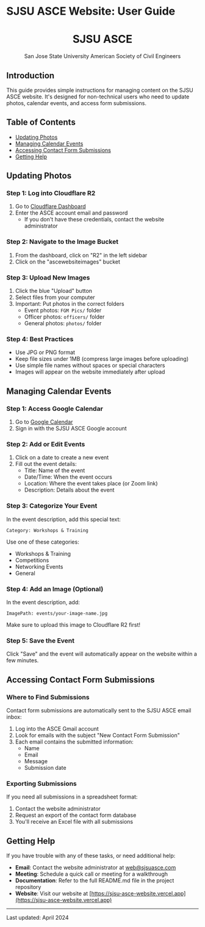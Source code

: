# SJSU ASCE Website: User Guide

<div align="center">
  <h1>SJSU ASCE</h1>
  <p>San Jose State University American Society of Civil Engineers</p>
</div>

## Introduction

This guide provides simple instructions for managing content on the SJSU ASCE website. It's designed for non-technical users who need to update photos, calendar events, and access form submissions.

## Table of Contents
- [Updating Photos](#updating-photos)
- [Managing Calendar Events](#managing-calendar-events)
- [Accessing Contact Form Submissions](#accessing-contact-form-submissions)
- [Getting Help](#getting-help)

## Updating Photos

### Step 1: Log into Cloudflare R2
1. Go to [Cloudflare Dashboard](https://dash.cloudflare.com/)
2. Enter the ASCE account email and password
   - If you don't have these credentials, contact the website administrator

### Step 2: Navigate to the Image Bucket
1. From the dashboard, click on "R2" in the left sidebar
2. Click on the "ascewebsiteimages" bucket

### Step 3: Upload New Images
1. Click the blue "Upload" button
2. Select files from your computer
3. Important: Put photos in the correct folders
   - Event photos: `FGM Pics/` folder
   - Officer photos: `officers/` folder
   - General photos: `photos/` folder

### Step 4: Best Practices
- Use JPG or PNG format
- Keep file sizes under 1MB (compress large images before uploading)
- Use simple file names without spaces or special characters
- Images will appear on the website immediately after upload

## Managing Calendar Events

### Step 1: Access Google Calendar
1. Go to [Google Calendar](https://calendar.google.com)
2. Sign in with the SJSU ASCE Google account

### Step 2: Add or Edit Events
1. Click on a date to create a new event
2. Fill out the event details:
   - Title: Name of the event
   - Date/Time: When the event occurs
   - Location: Where the event takes place (or Zoom link)
   - Description: Details about the event

### Step 3: Categorize Your Event
In the event description, add this special text:
```
Category: Workshops & Training
```

Use one of these categories:
- Workshops & Training
- Competitions
- Networking Events
- General

### Step 4: Add an Image (Optional)
In the event description, add:
```
ImagePath: events/your-image-name.jpg
```
Make sure to upload this image to Cloudflare R2 first!

### Step 5: Save the Event
Click "Save" and the event will automatically appear on the website within a few minutes.

## Accessing Contact Form Submissions

### Where to Find Submissions
Contact form submissions are automatically sent to the SJSU ASCE email inbox:

1. Log into the ASCE Gmail account
2. Look for emails with the subject "New Contact Form Submission"
3. Each email contains the submitted information:
   - Name
   - Email
   - Message
   - Submission date

### Exporting Submissions
If you need all submissions in a spreadsheet format:
1. Contact the website administrator
2. Request an export of the contact form database
3. You'll receive an Excel file with all submissions

## Getting Help

If you have trouble with any of these tasks, or need additional help:

- **Email**: Contact the website administrator at [web@sjsuasce.com](mailto:web@sjsuasce.com)
- **Meeting**: Schedule a quick call or meeting for a walkthrough
- **Documentation**: Refer to the full README.md file in the project repository
- **Website**: Visit our website at [https://sjsu-asce-website.vercel.app](https://sjsu-asce-website.vercel.app)

---

Last updated: April 2024 